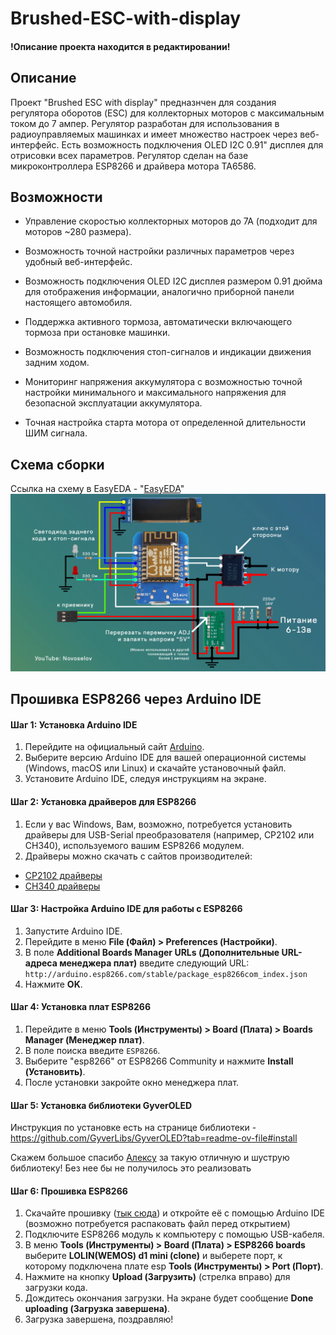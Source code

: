 # Brushed-ESC-with-display
#### !Описание проекта находится в редактировании! 
<!-- ![imagine](doc/img_esc.JPG) -->
## Описание
<a name="test1"></a> 
Проект "Brushed ESC with display" предназнчен для создания регулятора оборотов (ESC) для коллекторных моторов с максимальным током до 7 ампер. Регулятор разработан для использования в радиоуправляемых машинках и имеет множество настроек через веб-интерфейс. Есть возможность подключения OLED I2C 0.91" дисплея для отрисовки всех параметров. Регулятор сделан на базе микроконтроллера ESP8266 и драйвера мотора TA6586.

## Возможности
- Управление скоростью коллекторных моторов до 7А (подходит для моторов ~280 размера).

- Возможность точной настройки различных параметров через удобный веб-интерфейс. 
- Возможность подключения OLED I2C дисплея размером 0.91 дюйма для отображения информации, аналогично приборной панели настоящего автомобиля.
- Поддержка активного тормоза, автоматически включающего тормоза при остановке машинки.
- Возможность подключения стоп-сигналов и индикации движения задним ходом.
- Мониторинг напряжения аккумулятора с возможностью точной настройки минимального и максимального напряжения для безопасной эксплуатации аккумулятора.
- Точная настройка старта мотора от определенной длительности ШИМ сигнала.
## Схема cборки
 Ссылка на схему в EasyEDA - "[EasyEDA](https://oshwlab.com/redbanannas)"
![Schematic_ESC](doc/Schematic.jpg)

## Прошивка ESP8266 через Arduino IDE

#### Шаг 1: Установка Arduino IDE

1. Перейдите на официальный сайт [Arduino](https://www.arduino.cc/en/software).
2. Выберите версию Arduino IDE для вашей операционной системы (Windows, macOS или Linux) и скачайте установочный файл.
3. Установите Arduino IDE, следуя инструкциям на экране.

#### Шаг 2: Установка драйверов для ESP8266

1. Если у вас Windows, Вам, возможно, потребуется установить драйверы для USB-Serial преобразователя (например, CP2102 или CH340), используемого вашим ESP8266 модулем.
2. Драйверы можно скачать с сайтов производителей:
- [CP2102 драйверы](https://www.silabs.com/developers/usb-to-uart-bridge-vcp-drivers)
- [CH340 драйверы](http://www.wch.cn/downloads/category/5.html)

#### Шаг 3: Настройка Arduino IDE для работы с ESP8266

1. Запустите Arduino IDE.
2. Перейдите в меню **File (Файл) > Preferences (Настройки)**.
3. В поле **Additional Boards Manager URLs (Дополнительные URL-адреса менеджера плат)** введите следующий URL: `http://arduino.esp8266.com/stable/package_esp8266com_index.json`
4. Нажмите **OK**.

#### Шаг 4: Установка плат ESP8266

1. Перейдите в меню **Tools (Инструменты) > Board (Плата) > Boards Manager (Менеджер плат)**.
2. В поле поиска введите `ESP8266`.
3. Выберите "esp8266" от ESP8266 Community и нажмите **Install (Установить)**.
4. После установки закройте окно менеджера плат.

#### Шаг 5: Установка библиотеки GyverOLED

Инструкция по установке есть на странице библиотеки - https://github.com/GyverLibs/GyverOLED?tab=readme-ov-file#install 

Скажем большое спасибо [Алексу](https://github.com/AlexGyver) за такую отличную и шуструю библиотеку! Без нее бы не получилось это реализовать


#### Шаг 6: Прошивка ESP8266
1. Скачайте прошивку ([тык сюда](https://github.com/NovoselovMilk/Brushed-ESC-with-display/archive/refs/heads/main.zip)) и откройте её с помощью Arduino IDE (возможно потребуется распаковать файл перед открытием)
2. Подключите ESP8266 модуль к компьютеру с помощью USB-кабеля.
3. В меню **Tools (Инструменты) > Board (Плата) > ESP8266 boards** выберите **LOLIN(WEMOS) d1 mini (clone)** и выберете порт, к которому подключена плате esp **Tools (Инструменты) > Port (Порт)**.
4. Нажмите на кнопку **Upload (Загрузить)** (стрелка вправо) для загрузки кода.
5. Дождитесь окончания загрузки. На экране будет сообщение **Done uploading (Загрузка завершена)**.
6. Загрузка завершена, поздравляю!

